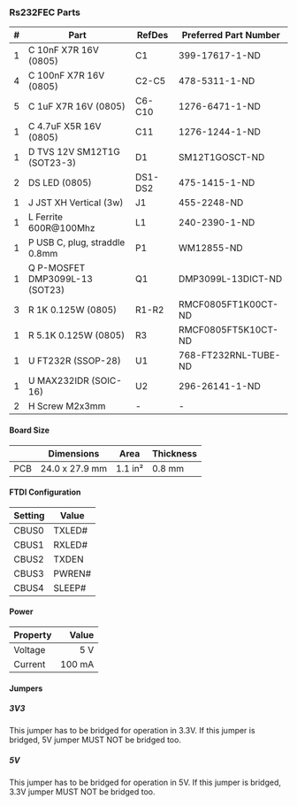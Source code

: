 ### Rs232FEC Parts

|  # | Part                                      | RefDes  | Preferred Part Number      |
|---:|-------------------------------------------|---------|----------------------------|
|  1 | C 10nF X7R 16V (0805)                     | C1      | 399-17617-1-ND             |
|  4 | C 100nF X7R 16V (0805)                    | C2-C5   | 478-5311-1-ND              |
|  5 | C 1uF X7R 16V (0805)                      | C6-C10  | 1276-6471-1-ND             |
|  1 | C 4.7uF X5R 16V (0805)                    | C11     | 1276-1244-1-ND             |
|  1 | D TVS 12V SM12T1G (SOT23-3)               | D1      | SM12T1GOSCT-ND             |
|  2 | DS LED (0805)                             | DS1-DS2 | 475-1415-1-ND              |
|  1 | J JST XH Vertical (3w)                    | J1      | 455-2248-ND                |
|  1 | L Ferrite 600R@100Mhz                             | L1      | 240-2390-1-ND               |
|  1 | P USB C, plug, straddle 0.8mm             | P1      | WM12855-ND                 |
|  1 | Q P-MOSFET DMP3099L-13 (SOT23)                    | Q1      | DMP3099L-13DICT-ND          |
|  3 | R 1K 0.125W (0805)                        | R1-R2   | RMCF0805FT1K00CT-ND        |
|  1 | R 5.1K 0.125W (0805)                      | R3      | RMCF0805FT5K10CT-ND        |
|  1 | U FT232R (SSOP-28)                        | U1      | 768-FT232RNL-TUBE-ND       |
|  1 | U MAX232IDR (SOIC-16)                     | U2      | 296-26141-1-ND             |
|  2 | H Screw M2x3mm                            | -       | -                          |


#### Board Size

|       |      Dimensions | Area    | Thickness |
|-------|-----------------|---------|-----------|
| PCB   |  24.0 x 27.9 mm | 1.1 in² |    0.8 mm |


#### FTDI Configuration

| Setting | Value  |
|---------|--------|
| CBUS0   | TXLED# |
| CBUS1   | RXLED# |
| CBUS2   | TXDEN  |
| CBUS3   | PWREN# |
| CBUS4   | SLEEP# |


#### Power

| Property | Value  |
|----------|-------:|
| Voltage  |    5 V |
| Current  | 100 mA |


#### Jumpers

##### 3V3

This jumper has to be bridged for operation in 3.3V. If this jumper is bridged,
5V jumper MUST NOT be bridged too.

##### 5V

This jumper has to be bridged for operation in 5V. If this jumper is bridged,
3.3V jumper MUST NOT be bridged too.
